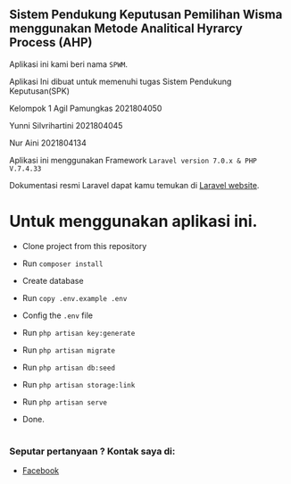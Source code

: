 ## Sistem Pendukung Keputusan Pemilihan Wisma menggunakan Metode Analitical Hyrarcy Process (AHP)

Aplikasi ini kami beri nama `SPWM`.

Aplikasi Ini dibuat untuk memenuhi tugas Sistem Pendukung Keputusan(SPK)

Kelompok 1
Agil Pamungkas 2021804050

Yunni Silvrihartini 2021804045

Nur Aini 2021804134

Aplikasi ini menggunakan Framework `Laravel version 7.0.x & PHP V.7.4.33`

Dokumentasi resmi Laravel dapat kamu temukan di [Laravel website](http://laravel.com/docs).

# Untuk menggunakan aplikasi ini.

- Clone project from this repository

- Run `composer install`

- Create database

- Run `copy .env.example .env`

- Config the ` .env ` file

- Run `php artisan key:generate`

- Run `php artisan migrate`

- Run `php artisan db:seed`

- Run `php artisan storage:link`

- Run `php artisan serve`

- Done.

#
### Seputar pertanyaan ? Kontak saya di:
- [Facebook](https://facebook.com/caesaralilamondo)
